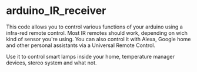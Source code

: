 # arduino_IR_receiver
This code allows you to control various functions of your arduino using a infra-red remote control. 
Most IR remotes should work, depending on wich kind of sensor you're using. 
You can also control it with Alexa, Google home and other personal assistants via a Universal Remote Control. 

Use it to control smart lamps inside your home, temperature manager devices, stereo system and what not.
